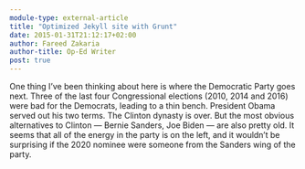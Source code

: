 ```yaml
---
module-type: external-article
title: "Optimized Jekyll site with Grunt"
date: 2015-01-31T21:12:17+02:00
author: Fareed Zakaria
author-title: Op-Ed Writer
post: true
---
```

One thing I’ve been thinking about here is where the Democratic Party goes next. Three of the last four Congressional elections (2010, 2014 and 2016) were bad for the Democrats, leading to a thin bench. President Obama served out his two terms. The Clinton dynasty is over. But the most obvious alternatives to Clinton — Bernie Sanders, Joe Biden — are also pretty old. It seems that all of the energy in the party is on the left, and it wouldn’t be surprising if the 2020 nominee were someone from the Sanders wing of the party.
